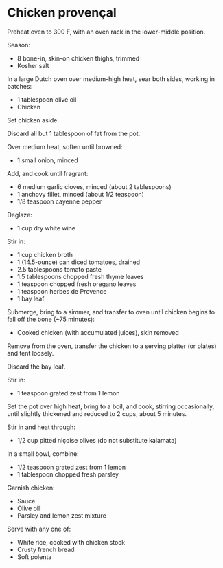 Chicken provençal
=================

Preheat oven to 300 F, with an oven rack in the lower-middle position.

Season:

- 8 bone-in, skin-on chicken thighs, trimmed
- Kosher salt

In a large Dutch oven over medium-high heat, sear both sides, working in batches:

- 1 tablespoon olive oil
- Chicken

Set chicken aside.

Discard all but 1 tablespoon of fat from the pot.

Over medium heat, soften until browned:

- 1 small onion, minced

Add, and cook until fragrant:

- 6 medium garlic cloves, minced (about 2 tablespoons)
- 1 anchovy fillet, minced (about 1/2 teaspoon)
- 1/8 teaspoon cayenne pepper

Deglaze:

- 1 cup dry white wine

Stir in:

- 1 cup chicken broth
- 1 (14.5-ounce) can diced tomatoes, drained
- 2.5 tablespoons tomato paste
- 1.5 tablespoons chopped fresh thyme leaves
- 1 teaspoon chopped fresh oregano leaves
- 1 teaspoon herbes de Provence
- 1 bay leaf

Submerge, bring to a simmer, and transfer to oven until chicken begins to fall off the bone (~75 minutes):

- Cooked chicken (with accumulated juices), skin removed

Remove from the oven, transfer the chicken to a serving platter (or plates) and tent loosely.

Discard the bay leaf.

Stir in:

- 1 teaspoon grated zest from 1 lemon

Set the pot over high heat, bring to a boil, and cook, stirring occasionally, until slightly thickened and reduced to 2 cups, about 5 minutes.

Stir in and heat through:

- 1/2 cup pitted niçoise olives (do not substitute kalamata)

In a small bowl, combine:

- 1/2 teaspoon grated zest from 1 lemon
- 1 tablespoon chopped fresh parsley

Garnish chicken:

- Sauce
- Olive oil
- Parsley and lemon zest mixture

Serve with any one of:

- White rice, cooked with chicken stock
- Crusty french bread
- Soft polenta

